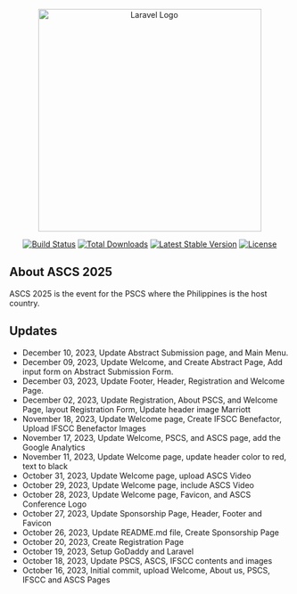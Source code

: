 <p align="center"><a href="https://laravel.com" target="_blank"><img src="https://raw.githubusercontent.com/laravel/art/master/logo-lockup/5%20SVG/2%20CMYK/1%20Full%20Color/laravel-logolockup-cmyk-red.svg" width="400" alt="Laravel Logo"></a></p>

<p align="center">
<a href="https://github.com/laravel/framework/actions"><img src="https://github.com/laravel/framework/workflows/tests/badge.svg" alt="Build Status"></a>
<a href="https://packagist.org/packages/laravel/framework"><img src="https://img.shields.io/packagist/dt/laravel/framework" alt="Total Downloads"></a>
<a href="https://packagist.org/packages/laravel/framework"><img src="https://img.shields.io/packagist/v/laravel/framework" alt="Latest Stable Version"></a>
<a href="https://packagist.org/packages/laravel/framework"><img src="https://img.shields.io/packagist/l/laravel/framework" alt="License"></a>
</p>

## About ASCS 2025

ASCS 2025 is the event for the PSCS where the Philippines is the host country.

## Updates
- December 10, 2023, Update Abstract Submission page, and Main Menu.
- December 09, 2023, Update Welcome, and Create Abstract Page, Add input form on Abstract Submission Form.
- December 03, 2023, Update Footer, Header, Registration and Welcome Page.
- December 02, 2023, Update Registration, About PSCS, and Welcome Page, layout Registration Form, Update header image Marriott
- November 18, 2023, Update Welcome page, Create IFSCC Benefactor, Upload IFSCC Benefactor Images
- November 17, 2023, Update Welcome, PSCS, and ASCS page, add the Google Analytics
- November 11, 2023, Update Welcome page, update header color to red, text to black
- October 31, 2023, Update Welcome page, upload ASCS Video
- October 29, 2023, Update Welcome page, include ASCS Video
- October 28, 2023, Update Welcome page, Favicon, and ASCS Conference Logo
- October 27, 2023, Update Sponsorship Page, Header, Footer and Favicon
- October 26, 2023, Update README.md file, Create Sponsorship Page
- October 20, 2023, Create Registration Page
- October 19, 2023, Setup GoDaddy and Laravel
- October 18, 2023, Update PSCS, ASCS, IFSCC contents and images
- October 16, 2023, Initial commit, upload Welcome, About us, PSCS, IFSCC and ASCS Pages
